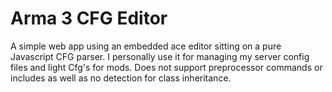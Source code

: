 # Arma 3 CFG Editor

A simple web app using an embedded ace editor sitting on a pure Javascript CFG parser. I personally use it for managing my server config files and light Cfg's for mods. Does not support preprocessor commands or includes as well as no detection for class inheritance.

